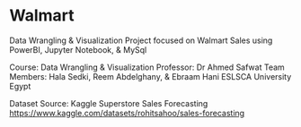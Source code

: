# Walmart
Data Wrangling &amp; Visualization Project focused on Walmart Sales using PowerBI, Jupyter Notebook, &amp; MySql

Course: Data Wrangling & Visualization
Professor: Dr Ahmed Safwat
Team Members: Hala Sedki, Reem Abdelghany, & Ebraam Hani
ESLSCA University Egypt

Dataset Source: Kaggle Superstore Sales Forecasting
https://www.kaggle.com/datasets/rohitsahoo/sales-forecasting
